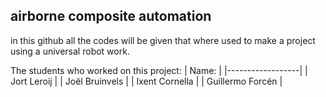 ## airborne composite automation

in this github all the codes will be given that where used to make a project using a universal robot work.

The students who worked on this project:
| Name:            |
|------------------|
| Jort Leroij      |
| Joël Bruinvels   |
| Ixent Cornella   |
| Guillermo Forcén |
